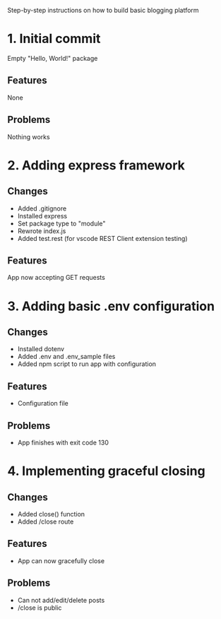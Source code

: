 Step-by-step instructions on how to build basic blogging platform

# 1. Initial commit
Empty "Hello, World!" package

## Features
None

## Problems
Nothing works

# 2. Adding express framework

## Changes
* Added .gitignore
* Installed express
* Set package type to "module"
* Rewrote index.js
* Added test.rest (for vscode REST Client extension testing)

## Features
App now accepting GET requests

# 3. Adding basic .env configuration

## Changes
* Installed dotenv
* Added .env and .env_sample files
* Added npm script to run app with configuration

## Features
* Configuration file

## Problems
* App finishes with exit code 130

# 4. Implementing graceful closing

## Changes
* Added close() function
* Added /close route

## Features
* App can now gracefully close

## Problems
* Can not add/edit/delete posts
* /close is public
